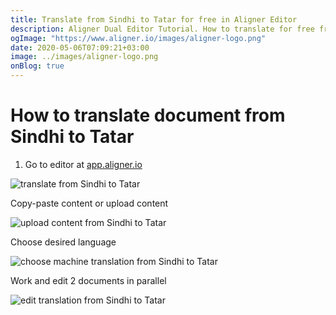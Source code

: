 ```yaml
---
title: Translate from Sindhi to Tatar for free in Aligner Editor
description: Aligner Dual Editor Tutorial. How to translate for free from Sindhi to Tatar. Aligner is multilingual document management platform. 
ogImage: "https://www.aligner.io/images/aligner-logo.png"
date: 2020-05-06T07:09:21+03:00
image: ../images/aligner-logo.png
onBlog: true
---
```


# How to translate document from Sindhi to Tatar

1. Go to editor at [app.aligner.io](https://app.aligner.io "Aligner App web page")

![translate from Sindhi to Tatar](../aligner-blank-editor.png "translate from Sindhi to Tatar")

Copy-paste content or upload content

![upload content from Sindhi to Tatar](../aligner-uploaded-document.png "upload content from Sindhi to Tatar")

Choose desired language

![choose machine translation from Sindhi to Tatar](../aligner-language-dropdown.png "choose machine translation from Sindhi to Tatar")

Work and edit 2 documents in parallel

![edit translation from Sindhi to Tatar](../aligner-double-sitded-editor.png "edit translation from Sindhi to Tatar")

